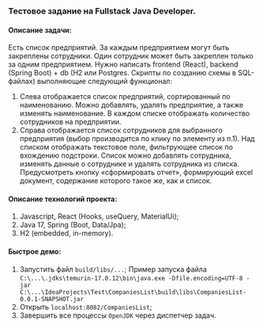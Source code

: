 ### Тестовое задание на Fullstack Java Developer.

#### Описание задачи:
Есть список предприятий. За каждым предприятием могут быть закреплены сотрудники. Один
сотрудник может быть закреплен только за одним предприятием.
Нужно написать frontend (React), backend (Spring Boot) + db (H2 или Postgres. Скрипты по созданию
схемы в SQL-файлах) выполняющие следующий функционал:
1. Слева отображается список предприятий, сортированный по наименованию. Можно
добавлять, удалять предприятие, а также изменять наименование. В каждом списке
отображать количество сотрудников на предприятии.
2. Справа отображается список сотрудников для выбранного предприятия (выбор
производится по клику по элементу из п.1). Над списком отображать текстовое поле,
фильтрующее список по вхождению подстроки. Список можно добавлять сотрудника,
изменять данные о сотруднике и удалять сотрудника из списка. Предусмотреть кнопку
«сформировать отчет», формирующий excel документ, содержание которого такое же, как
и список.

#### Описание технологий проекта:
1. Javascript, React (Hooks, useQuery, MaterialUi);
2. Java 17, Spring (Boot, Data/Jpa);
3. H2 (embedded, in-memory).

#### Быстрое демо:
1. Запустить файл `build/libs/...`;
   Пример запуска файла `C:\...\.jdks\temurin-17.0.12\bin\java.exe -Dfile.encoding=UTF-8 -jar C:\...\IdeaProjects\Test\CompaniesList\build\libs\CompaniesList-0.0.1-SNAPSHOT.jar`
3. Открыть `localhost:8082/CompaniesList`;
4. Завершить все процессы `OpenJDK` через диспетчер задач.
